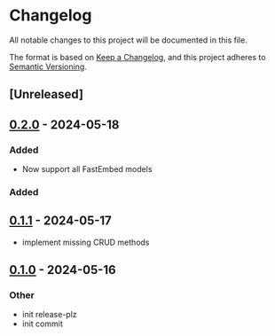 # Changelog

All notable changes to this project will be documented in this file.

The format is based on [Keep a Changelog](https://keepachangelog.com/en/1.0.0/),
and this project adheres to [Semantic Versioning](https://semver.org/spec/v2.0.0.html).

## [Unreleased]

## [0.2.0](https://github.com/samkeen/vec-embed-store/compare/v0.1.1...v0.2.0) - 2024-05-18

### Added
- Now support all FastEmbed models

### Added

## [0.1.1](https://github.com/samkeen/vec-embed-store/compare/v0.1.0...v0.1.1) - 2024-05-17

- implement missing CRUD methods

## [0.1.0](https://github.com/samkeen/vec-embed-store/releases/tag/v0.1.0) - 2024-05-16

### Other

- init release-plz
- init commit
